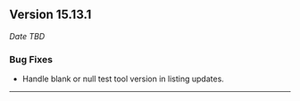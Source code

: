 
## Version 15.13.1
_Date TBD_

### Bug Fixes
* Handle blank or null test tool version in listing updates.

---

